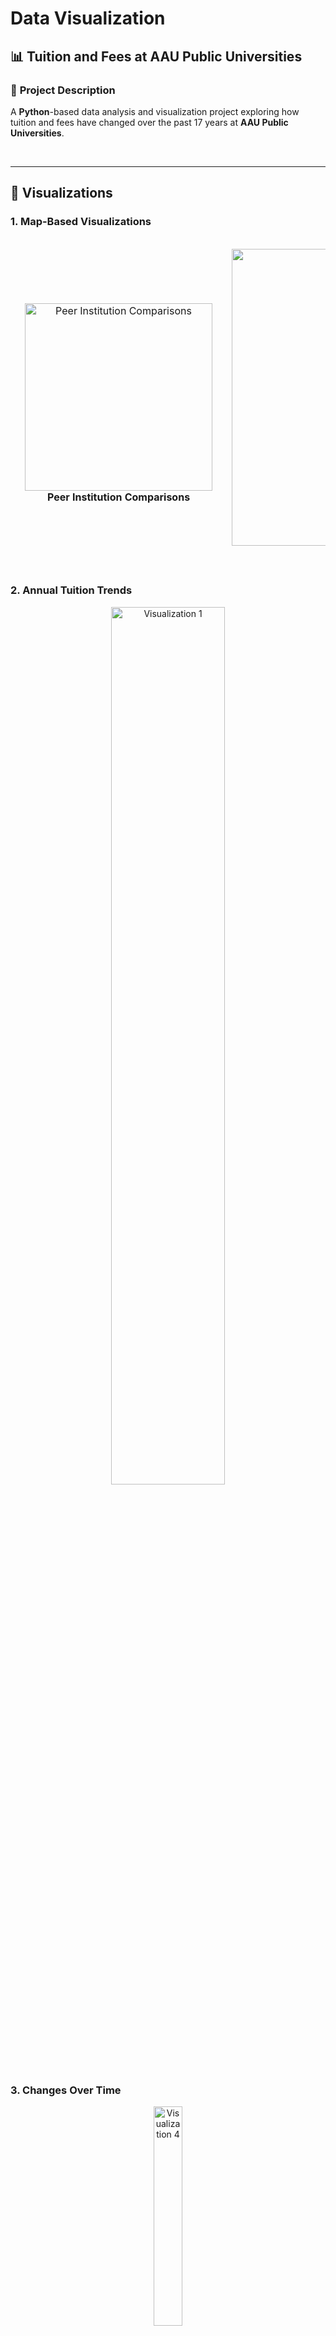 # Data Visualization
## 📊 Tuition and Fees at AAU Public Universities

### 📝 **Project Description**

A **Python**-based data analysis and visualization project exploring how tuition and fees have changed over the past 17 years at **AAU Public Universities**.

<br>

---
## 🎨 **Visualizations**

### **1. Map-Based Visualizations**
<table align="center" style="border-collapse: separate; border-spacing: 15px;">
  <tr>
    <td align="center">
      <img src="https://github.com/user-attachments/assets/06cfbf3f-c584-42a4-bfce-3a431f9edef7" alt="Peer Institution Comparisons" width="300">
      <br>
      <b>Peer Institution Comparisons</b>
    </td>
    <td align="center">
      <img src="https://github.com/user-attachments/assets/d816ccd4-151c-4a3e-809f-0f006f238cd7" alt="Tuition and Fees Map" width="475">
      <br>
      <b>Tuition and Fees Map</b>
    </td>
  </tr>
</table>


### **2. Annual Tuition Trends**
<p align="center">
  <img src="https://github.com/user-attachments/assets/3606c16d-6320-429d-a3ab-c5bbcebd8495" alt="Visualization 1" width="60%">
</p>


### **3. Changes Over Time**
<p align="center">
  <img src="https://github.com/user-attachments/assets/8c798a64-f5ee-4a66-97f3-564645ce8b19" alt="Visualization 4" width="30%">
</p>


<br>

---
## **📂 Dataset**
- **Dataset 1:** Tuition and Fees at AAU Public Universities (17 years of data).
- **Dataset 2:** Boston neighborhood demographics and spatial data.


<br>

---

## 💻 Tools and Technologies
- **Altair:** For creating interactive and declarative visualizations.
- **Pandas:** For data preprocessing and manipulation.
- **GeoJSON:** For geographic data visualizations.

<br>

---


## 🚀 **How to Run**

### **Run with Python Command Line**

1. Clone and open the repository:  
   ```bash
   git clone https://github.com/Minko82/Tuition-and-Fees-at-AAU-Public-Universities.git
   cd Tuition-and-Fees-at-AAU-Public-Universities
   ```

2. Run the Python script from the Command Line:
   ```bash
   python Vis2.py
   ```
